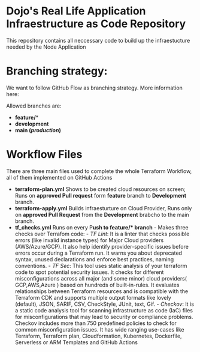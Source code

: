 
# Dojo's Real Life Application Infraestructure as Code Repository

This repository contains all neccessary code to build up the infraestucture needed by the Node Application

# Branching strategy:

We want to follow GitHub Flow as branching strategy.
More information here:

Allowed branches are:

 - **feature/*** 
 - **development**
 - **main (*production*)**

# Workflow Files

There are three main files used to complete the whole Terraform Workflow, all of them implemented on GitHub Actions

- **terraform-plan.yml** Shows to be created cloud resources on screen; Runs on **approved Pull request** form **feature** branch to **Development** branch.
- **terraform-apply.yml** Builds infraesturture on Cloud Provider, Runs only on **approved Pull Request** from the **Development** brabcho to the main branch. 
- **tf_checks.yml** Runs on every P**ush to feature/* branch**
		-	Makes three checks over Terrafom code:
			-	*TF Lint*: It is a linter that checks possible errors (like invalid instance types) for Major Cloud providers 		(AWS/Azure/GCP). It also help identify provider-specific issues before errors occur during a Terraform run. It warns you about deprecated syntax, unused declarations and enforce best practices, naming conventions.
			-	*TF Sec*: This tool uses static analysis of your terraform code to spot potential security issues. It checks for different misconfigurations across all major (and some minor) cloud providers( GCP,AWS,Azure ) based on hundreds of built-in-rules. It evaluates relationships between Terraform resources and is compatible with the Terraform CDK and supports multiple output formats like lovely (default), JSON, SARIF, CSV, CheckStyle, JUnit, text, Gif.
			-	*Checkov*: It is a static code analysis tool for scanning infrastructure as code (IaC) files for misconfigurations that may lead to security or compliance problems. Checkov includes more than 750 predefined policies to check for common misconfiguration issues. It has wide ranging use-cases like Terraform, Terraform plan, Cloudformation, Kubernetes, Dockerfile, Serverless or ARM Templates and GitHub Actions


